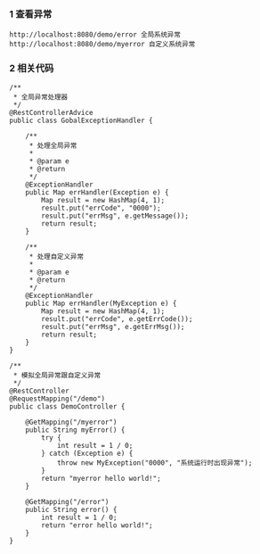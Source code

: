 ### 1 查看异常
    http://localhost:8080/demo/error 全局系统异常  
    http://localhost:8080/demo/myerror 自定义系统异常
### 2 相关代码

    /**
     * 全局异常处理器
     */
    @RestControllerAdvice
    public class GobalExceptionHandler {
        
        /**
         * 处理全局异常
         *
         * @param e
         * @return
         */
        @ExceptionHandler
        public Map errHandler(Exception e) {
            Map result = new HashMap(4, 1);
            result.put("errCode", "0000");
            result.put("errMsg", e.getMessage());
            return result;
        }
    
        /**
         * 处理自定义异常
         *
         * @param e
         * @return
         */
        @ExceptionHandler
        public Map errHandler(MyException e) {
            Map result = new HashMap(4, 1);
            result.put("errCode", e.getErrCode());
            result.put("errMsg", e.getErrMsg());
            return result;
        }
    }
    
    /**
     * 模拟全局异常跟自定义异常
     */
    @RestController
    @RequestMapping("/demo")
    public class DemoController {
    
        @GetMapping("/myerror")
        public String myError() {
            try {
                int result = 1 / 0;
            } catch (Exception e) {
                throw new MyException("0000", "系统运行时出现异常");
            }
            return "myerror hello world!";
        }
    
        @GetMapping("/error")
        public String error() {
            int result = 1 / 0;
            return "error hello world!";
        }
    }